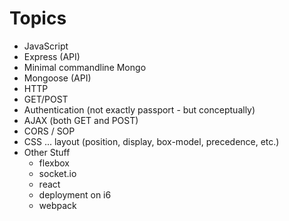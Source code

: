 Topics
=====
* JavaScript 
* Express (API)
* Minimal commandline Mongo
* Mongoose (API)
* HTTP
* GET/POST
* Authentication (not exactly passport - but conceptually)
* AJAX (both GET and POST)
* CORS / SOP
* CSS ... layout (position, display, box-model, precedence, etc.)
* Other Stuff
	* flexbox
	* socket.io
	* react
	* deployment on i6
	* webpack
